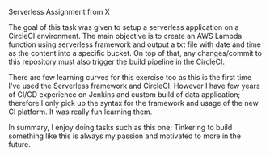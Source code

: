 Serverless Assignment from X 

The goal of this task was given to setup a serverless application on a CircleCI environment. The main objective is to create an AWS Lambda function using serverless framework and output a txt file with date and time as the content into a specific bucket. On top of that, any changes/commit to this repository must also trigger the build pipeline in the CircleCI.

There are few learning curves for this exercise too as this is the first time I've used the Serverless framework and CircleCI. However I have few years of CI/CD experience on Jenkins and custom build of data application; therefore I only pick up the syntax for the framework and usage of the new CI platform. It was really fun learning them. 

In summary, I enjoy doing tasks such as this one; Tinkering to build something like this is always my passion and motivated to more in the future. 
